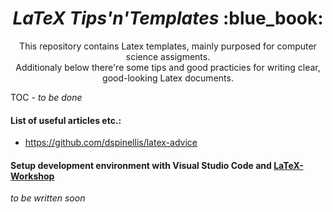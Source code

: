 <h1 align="center"><i>LaTeX Tips'n'Templates</i> :blue_book:</h1>

<p align="center">This repository contains Latex templates, mainly purposed for computer science assigments. <br>
Additionaly below there're some tips and good practicies for writing clear, good-looking Latex documents.</p>

TOC - *to be done*

#### List of useful articles etc.:
- https://github.com/dspinellis/latex-advice


#### Setup development environment with Visual Studio Code and [LaTeX-Workshop](https://marketplace.visualstudio.com/items?itemName=James-Yu.latex-workshop)
*to be written soon*
